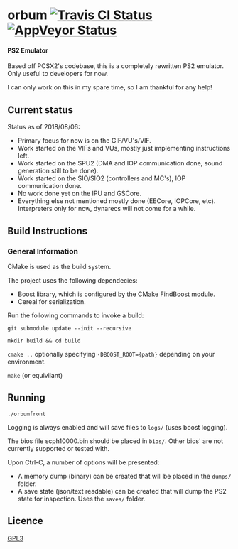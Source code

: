 # orbum [![Travis CI Status](https://travis-ci.org/marco9999/orbum.svg?branch=master)](https://travis-ci.org/marco9999/orbum) [![AppVeyor Status](https://ci.appveyor.com/api/projects/status/github/marco9999/orbum?branch=master&svg=true)](https://ci.appveyor.com/project/marco9999/orbum)


#### PS2 Emulator
Based off PCSX2's codebase, this is a completely rewritten PS2 emulator. Only useful to developers for now.

I can only work on this in my spare time, so I am thankful for any help!

## Current status

Status as of 2018/08/06:
- Primary focus for now is on the GIF/VU's/VIF.
- Work started on the VIFs and VUs, mostly just implementing instructions left.
- Work started on the SPU2 (DMA and IOP communication done, sound generation still to be done).
- Work started on the SIO/SIO2 (controllers and MC's), IOP communication done.
- No work done yet on the IPU and GSCore.
- Everything else not mentioned mostly done (EECore, IOPCore, etc). Interpreters only for now, dynarecs will not come for a while.

## Build Instructions
### General Information
CMake is used as the build system. 

The project uses the following dependecies:
  - Boost library, which is configured by the CMake FindBoost module.
  - Cereal for serialization.

Run the following commands to invoke a build:

`git submodule update --init --recursive`

`mkdir build && cd build`

`cmake ..` optionally specifying `-DBOOST_ROOT={path}` depending on your environment.

`make` (or equivilant)

## Running
`./orbumfront`

Logging is always enabled and will save files to `logs/` (uses boost logging).

The bios file scph10000.bin should be placed in `bios/`.
Other bios' are not currently supported or tested with.

Upon Ctrl-C, a number of options will be presented:
  - A memory dump (binary) can be created that will be placed in the `dumps/` folder.
  - A save state (json/text readable) can be created that will dump the PS2 state for inspection. Uses the `saves/` folder.

## Licence

[GPL3](https://www.gnu.org/licenses/gpl-3.0.en.html)
